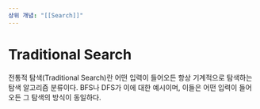 ```yaml
---
상위 개념: "[[Search]]"
---
```

# Traditional Search
전통적 탐색(Traditional Search)란 어떤 입력이 들어오든 항상 기계적으로 탐색하는 탐색 알고리즘 분류이다. BFS나 DFS가 이에 대한 예시이며, 이들은 어떤 입력이 들어오든 그 탐색의 방식이 동일하다.

